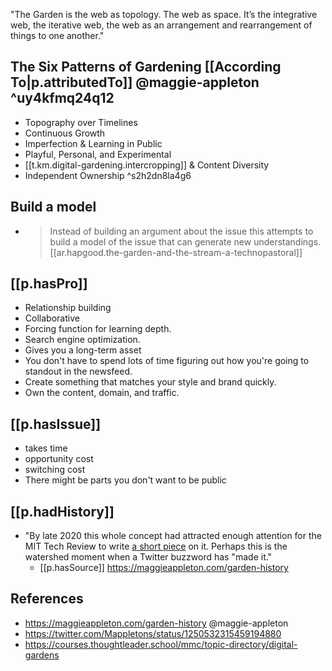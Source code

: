 
"The Garden is the web as topology. The web as space. It’s the integrative web, the iterative web, the web as an arrangement and rearrangement of things to one another." 

## The Six Patterns of Gardening [[According To|p.attributedTo]] @maggie-appleton  ^uy4kfmq24q12

-  Topography over Timelines 
-  Continuous Growth
-  Imperfection & Learning in Public
-  Playful, Personal, and Experimental
-  [[t.km.digital-gardening.intercropping]] & Content Diversity
-  Independent Ownership  ^s2h2dn8la4g6

## Build a model

- > Instead of building an argument about the issue this attempts to build a model of the issue that can generate new understandings. [[ar.hapgood.the-garden-and-the-stream-a-technopastoral]]

## [[p.hasPro]]

- Relationship building
- Collaborative
- Forcing function for learning depth. 
- Search engine optimization. 
- Gives you a long-term asset
- You don't have to spend lots of time figuring out how you're going to standout in the newsfeed.
- Create something that matches your style and brand quickly. 
- Own the content, domain, and traffic.

## [[p.hasIssue]]

- takes time
- opportunity cost
- switching cost
- There might be parts you don't want to be public
## [[p.hadHistory]]

- "By late 2020 this whole concept had attracted enough attention for the MIT Tech Review to write [a short piece](https://www.technologyreview.com/2020/09/03/1007716/digital-gardens-let-you-cultivate-your-own-little-bit-of-the-internet/) on it. Perhaps this is the watershed moment when a Twitter buzzword has "made it."
  - [[p.hasSource]] https://maggieappleton.com/garden-history
## References 

- https://maggieappleton.com/garden-history @maggie-appleton
- https://twitter.com/Mappletons/status/1250532315459194880  
- https://courses.thoughtleader.school/mmc/topic-directory/digital-gardens